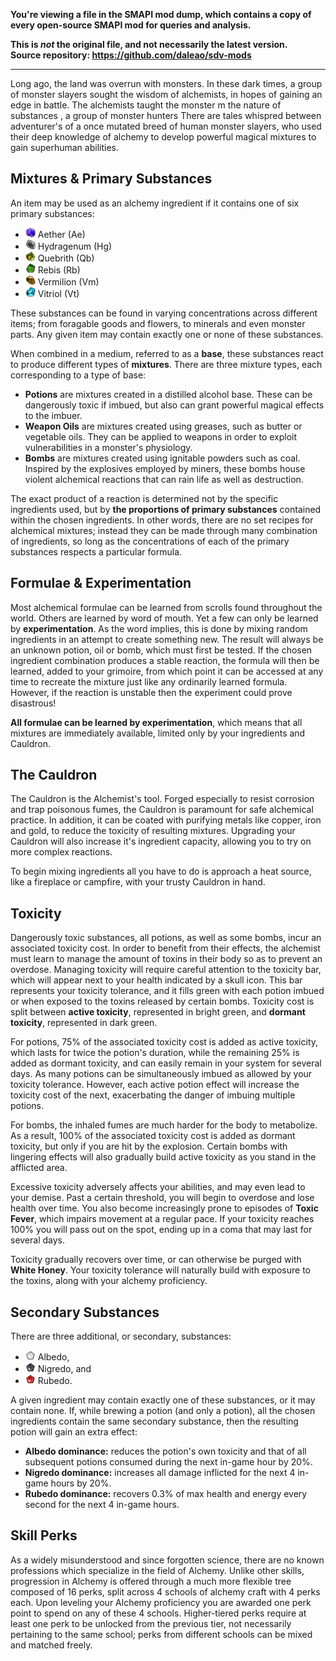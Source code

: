 **You're viewing a file in the SMAPI mod dump, which contains a copy of every open-source SMAPI mod
for queries and analysis.**

**This is _not_ the original file, and not necessarily the latest version.**  
**Source repository: https://github.com/daleao/sdv-mods**

----

Long ago, the land was overrun with monsters. In these dark times, a group of monster slayers sought the wisdom of alchemists, in hopes of gaining an edge in battle. The alchemists taught the monster m the nature of substances , a group of monster hunters There are tales whispred between adventurer's of a once mutated breed of human monster slayers, who used their deep knowledge of alchemy to develop powerful magical mixtures to gain superhuman abilities.


## Mixtures & Primary Substances

An item may be used as an alchemy ingredient if it contains one of six primary substances:

 * ![](./resources/Substances/Substances_Small_Aether.png) Aether (Ae)
 * ![](./resources/Substances/Substances_Small_Hydragenum.png) Hydragenum (Hg)
 * ![](./resources/Substances/Substances_Small_Quebrith.png) Quebrith (Qb)
 * ![](./resources/Substances/Substances_Small_Rebis.png) Rebis (Rb)
 * ![](./resources/Substances/Substances_Small_Vermilion.png) Vermilion (Vm)
 * ![](./resources/Substances/Substances_Small_Vitriol.png) Vitriol (Vt)

These substances can be found in varying concentrations across different items; from foragable goods and flowers, to minerals and even monster parts. Any given item may contain exactly one or none of these substances.

When combined in a medium, referred to as a **base**, these substances react to produce different types of **mixtures**. There are three mixture types, each corresponding to a type of base:
- **Potions** are mixtures created in a distilled alcohol base. These can be dangerously toxic if imbued, but also can grant powerful magical effects to the imbuer.
- **Weapon Oils** are mixtures created using greases, such as butter or vegetable oils. They can be applied to weapons in order to exploit vulnerabilities in a monster's physiology.
- **Bombs** are mixtures created using ignitable powders such as coal. Inspired by the explosives employed by miners, these bombs house violent alchemical reactions that can rain life as well as destruction.

The exact product of a reaction is determined not by the specific ingredients used, but by **the proportions of primary substances** contained within the chosen ingredients. In other words, there are no set recipes for alchemical mixtures; instead they can be made through many combination of ingredients, so long as the concentrations of each of the primary substances respects a particular formula.


## Formulae & Experimentation

Most alchemical formulae can be learned from scrolls found throughout the world. Others are learned by word of mouth. Yet a few can only be learned by **experimentation**. As the word implies, this is done by mixing random ingredients in an attempt to create something new. The result will always be an unknown potion, oil or bomb, which must first be tested. If the chosen ingredient combination produces a stable reaction, the formula will then be learned, added to your grimoire, from which point it can be accessed at any time to recreate the mixture just like any ordinarily learned formula. However, if the reaction is unstable then the experiment could prove disastrous!

**All formulae can be learned by experimentation**, which means that all mixtures are immediately available, limited only by your ingredients and Cauldron.


## The Cauldron

The Cauldron is the Alchemist's tool. Forged especially to resist corrosion and trap poisonous fumes, the Cauldron is paramount for safe alchemical practice. In addition, it can be coated with purifying metals like copper, iron and gold, to reduce the toxicity of resulting mixtures. Upgrading your Cauldron will also increase it's ingredient capacity, allowing you to try on more complex reactions.

To begin mixing ingredients all you have to do is approach a heat source, like a fireplace or campfire, with your trusty Cauldron in hand.


## Toxicity

Dangerously toxic substances, all potions, as well as some bombs, incur an associated toxicity cost. In order to benefit from their effects, the alchemist must learn to manage the amount of toxins in their body so as to prevent an overdose. Managing toxicity will require careful attention to the toxicity bar, which will appear next to your health indicated by a skull icon. This bar represents your toxicity tolerance, and it fills green with each potion imbued or when exposed to the toxins released by certain bombs. Toxicity cost is split between **active toxicity**, represented in bright green, and **dormant toxicity**, represented in dark green.

For potions, 75% of the associated toxicity cost is added as active toxicity, which lasts for twice the potion's duration, while the remaining 25% is added as dormant toxicity, and can easily remain in your system for several days. As many potions can be simultaneously imbued as allowed by your toxicity tolerance. However, each active potion effect will increase the toxicity cost of the next, exacerbating the danger of imbuing multiple potions.

For bombs, the inhaled fumes are much harder for the body to metabolize. As a result, 100% of the associated toxicity cost is added as dormant toxicity, but only if you are hit by the explosion. Certain bombs with lingering effects will also gradually build active toxicity as you stand in the afflicted area.
 
Excessive toxicity adversely affects your abilities, and may even lead to your demise. Past a certain threshold, you will begin to overdose and lose health over time. You also become increasingly prone to episodes of **Toxic Fever**, which impairs movement at a regular pace. If your toxicity reaches 100% you will pass out on the spot, ending up in a coma that may last for several days.

Toxicity gradually recovers over time, or can otherwise be purged with **White Honey**. Your toxicity tolerance will naturally build with exposure to the toxins, along with your alchemy proficiency.


## Secondary Substances

There are three additional, or secondary, substances:

* ![](./resources/Substances/Substances_Small_Albedo.webp) Albedo,
* ![](./resources/Substances/Substances_Small_Nigredo.webp) Nigredo, and
* ![](./resources/Substances/Substances_Small_Rubedo.webp) Rubedo﻿.

A given ingredient may contain exactly one of these substances, or it may contain none. If, while brewing a potion (and only a potion), all the chosen ingredients contain the same secondary substance, then the resulting potion will gain an extra effect:
 - **Albedo dominance:** reduces the potion's own toxicity and that of all subsequent potions consumed during the next in-game hour by 20%.
 - **Nigredo dominance:** increases all damage inflicted for the next 4 in-game hours by 20%.
 - **Rubedo dominance:** recovers 0.3% of max health and energy every second for the next 4 in-game hours.


## Skill Perks

As a widely misunderstood and since forgotten science, there are no known professions which specialize in the field of Alchemy. Unlike other skills, progression in Alchemy is offered through a much more flexible tree composed of 16 perks, split across 4 schools of alchemy craft with 4 perks each. Upon leveling your Alchemy proficiency you are awarded one perk point to spend on any of these 4 schools. Higher-tiered perks require at least one perk to be unlocked from the previous tier, not necessarily pertaining to the same school; perks from different schools can be mixed and matched freely.